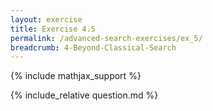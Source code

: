 ```yaml
---
layout: exercise
title: Exercise 4.5
permalink: /advanced-search-exercises/ex_5/
breadcrumb: 4-Beyond-Classical-Search
---
```


{% include mathjax_support %}

<div><i class="arrow-up loader" data-chapter="advanced-search-exercises" data-exercise="ex_5" data-rating="0"></i></div>
{% include_relative question.md %}
